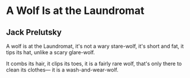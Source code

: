 # A Wolf Is at the Laundromat
## Jack Prelutsky
A wolf is at the Laundromat,
it's not a wary stare-wolf,
it's short and fat, it tips its hat,
unlike a scary glare-wolf.

It combs its hair, it clips its toes,
it is a fairly rare wolf,
that's only there to clean its clothes—
it is a wash-and-wear-wolf.